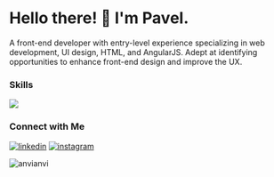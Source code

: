 <h1>
  Hello there! 🌟 I'm Pavel.
</h1>

A front-end developer with entry-level experience specializing in web development, UI design, HTML, and AngularJS. Adept at identifying opportunities to enhance front-end design and improve the UX.

### Skills
<img src="https://skillicons.dev/icons?i=js,ts,html,css,angular,react,graphql,bootstrap,figma,git,jenkins,jest,vite,vscode,webpack" />

### Connect with Me
[![linkedin](https://skillicons.dev/icons?i=linkedin)](https://www.linkedin.com/in/pavel-viarbitsky/)
[![instagram](https://skillicons.dev/icons?i=instagram)](https://www.instagram.com/pavel_anvi/)

<p><img align="left" src="https://github-readme-stats.vercel.app/api/top-langs?username=anvianvi&show_icons=true&locale=en&layout=compact&theme=tokyonight" alt="anvianvi" /></p>
